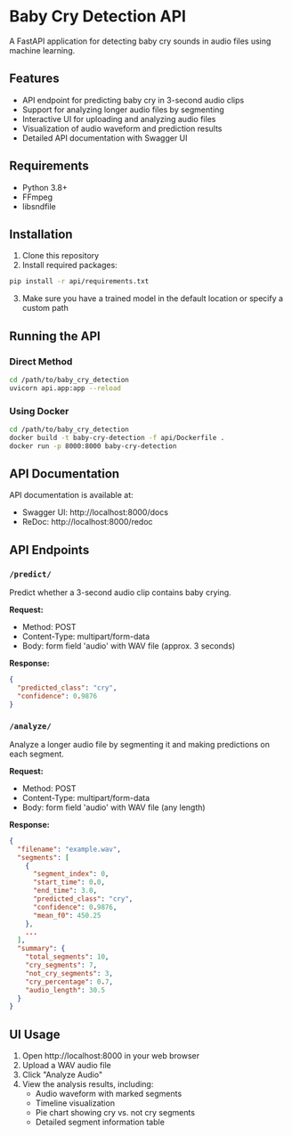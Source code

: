 # Baby Cry Detection API

A FastAPI application for detecting baby cry sounds in audio files using machine learning.

## Features

- API endpoint for predicting baby cry in 3-second audio clips
- Support for analyzing longer audio files by segmenting
- Interactive UI for uploading and analyzing audio files
- Visualization of audio waveform and prediction results
- Detailed API documentation with Swagger UI

## Requirements

- Python 3.8+
- FFmpeg
- libsndfile

## Installation

1. Clone this repository
2. Install required packages:

```bash
pip install -r api/requirements.txt
```

3. Make sure you have a trained model in the default location or specify a custom path

## Running the API

### Direct Method

```bash
cd /path/to/baby_cry_detection
uvicorn api.app:app --reload
```

### Using Docker

```bash
cd /path/to/baby_cry_detection
docker build -t baby-cry-detection -f api/Dockerfile .
docker run -p 8000:8000 baby-cry-detection
```

## API Documentation

API documentation is available at:

- Swagger UI: http://localhost:8000/docs
- ReDoc: http://localhost:8000/redoc

## API Endpoints

### `/predict/`

Predict whether a 3-second audio clip contains baby crying.

**Request:**
- Method: POST
- Content-Type: multipart/form-data
- Body: form field 'audio' with WAV file (approx. 3 seconds)

**Response:**
```json
{
  "predicted_class": "cry",
  "confidence": 0.9876
}
```

### `/analyze/`

Analyze a longer audio file by segmenting it and making predictions on each segment.

**Request:**
- Method: POST
- Content-Type: multipart/form-data
- Body: form field 'audio' with WAV file (any length)

**Response:**
```json
{
  "filename": "example.wav",
  "segments": [
    {
      "segment_index": 0,
      "start_time": 0.0,
      "end_time": 3.0,
      "predicted_class": "cry",
      "confidence": 0.9876,
      "mean_f0": 450.25
    },
    ...
  ],
  "summary": {
    "total_segments": 10,
    "cry_segments": 7,
    "not_cry_segments": 3,
    "cry_percentage": 0.7,
    "audio_length": 30.5
  }
}
```

## UI Usage

1. Open http://localhost:8000 in your web browser
2. Upload a WAV audio file
3. Click "Analyze Audio"
4. View the analysis results, including:
   - Audio waveform with marked segments
   - Timeline visualization
   - Pie chart showing cry vs. not cry segments
   - Detailed segment information table
